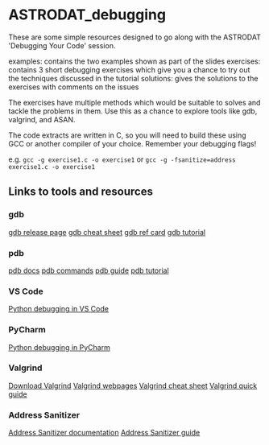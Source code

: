 # ASTRODAT_debugging

These are some simple resources designed to go along with the ASTRODAT 'Debugging Your Code' session.

examples: contains the two examples shown as part of the slides
exercises: contains 3 short debugging exercises which give you a chance to try out the techniques discussed in the tutorial
solutions: gives the solutions to the exercises with comments on the issues

The exercises have multiple methods which would be suitable to solves and tackle the problems in them. Use this as a chance to explore tools like gdb, valgrind, and ASAN.

The code extracts are written in C, so you will need to build these using GCC or another compiler of your choice. Remember your debugging flags!

e.g. `gcc -g exercise1.c -o exercise1` or `gcc -g -fsanitize=address exercise1.c -o exercise1`


## Links to tools and resources

### gdb
[gdb release page](https://sourceware.org/gdb/)
[gdb cheat sheet](https://darkdust.net/files/GDB%20Cheat%20Sheet.pdf)
[gdb ref card](https://users.ece.utexas.edu/~adnan/gdb-refcard.pdf)
[gdb tutorial](https://www.geeksforgeeks.org/c/gdb-step-by-step-introduction/)

### pdb
[pdb docs](https://docs.python.org/3/library/pdb.html#module-pdb)
[pdb commands](https://web.stanford.edu/class/physics91si/2013/handouts/Pdb_Commands.pdf)
[pdb guide](https://realpython.com/python-debugging-pdb/)
[pdb tutorial](https://www.geeksforgeeks.org/python/python-debugger-python-pdb/)

### VS Code
[Python debugging in VS Code](https://code.visualstudio.com/docs/python/debugging)

### PyCharm
[Python debugging in PyCharm](https://www.jetbrains.com/help/pycharm/debugging-your-first-python-application.html)

### Valgrind
[Download Valgrind](https://valgrind.org/downloads/current.html)
[Valgrind webpages](https://valgrind.org/)
[Valgrind cheat sheet](https://bytes.usc.edu/cs104/wiki/valgrind/)
[Valgrind quick guide](https://valgrind.org/docs/manual/quick-start.html)

### Address Sanitizer
[Address Sanitizer documentation](https://clang.llvm.org/docs/AddressSanitizer.html)
[Address Sanitizer guide](https://www.osc.edu/resources/getting_started/howto/howto_use_address_sanitizer)











